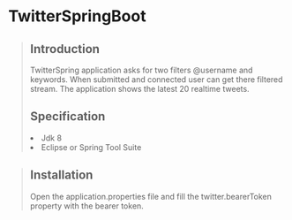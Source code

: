 # TwitterSpringBoot

><H2>Introduction</H2>
   >TwitterSpring application asks for two filters @username and keywords. When submitted and connected user can get there filtered stream. The application shows the latest 20        realtime tweets.<h2>Specification</h2> <li>Jdk 8</li><li>Eclipse or Spring Tool Suite</li>
   
   ><H2>Installation</H2>
   >Open the application.properties file and fill the twitter.bearerToken property with the bearer token.
